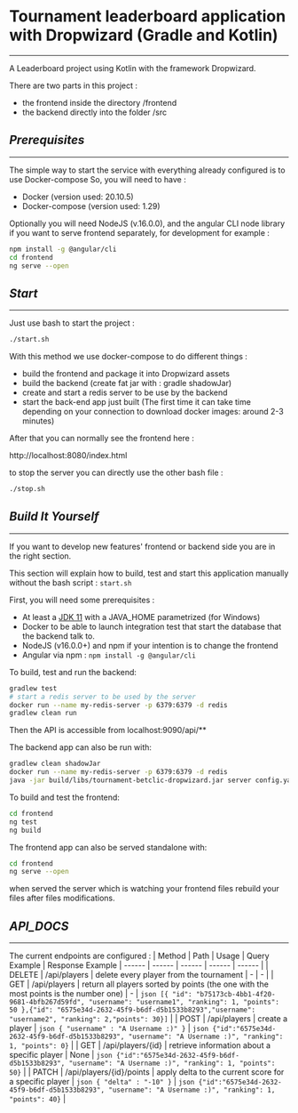 # Tournament leaderboard application with Dropwizard (Gradle and Kotlin)
------------
A Leaderboard project using Kotlin with the framework Dropwizard. 

There are two parts in this project :
 * the frontend inside the directory /frontend
 * the backend directly into the folder /src

## _Prerequisites_
------------
The simple way to start the service with everything already configured is to use Docker-compose
So, you will need to have : 
 * Docker (version used: 20.10.5)
 * Docker-compose (version used: 1.29)

Optionally you will need NodeJS (v.16.0.0), and the angular CLI node library if you want to serve frontend separately, 
for development for example : 

```sh
npm install -g @angular/cli
cd frontend
ng serve --open
```

## _Start_
------------
Just use bash to start the project : 
```sh
./start.sh
```

With this method we use docker-compose to do different things : 
- build the frontend and package it into Dropwizard assets
- build the backend (create fat jar with : gradle shadowJar)
- create and start a redis server to be use by the backend
- start the back-end app just built
(The first time it can take time depending on your connection to download docker images: around 2-3 minutes)

After that you can normally see the frontend here : 

http://localhost:8080/index.html

to stop the server you can directly use the other bash file : 
```sh
./stop.sh
```

## _Build It Yourself_
------------
If you want to develop new features' frontend or backend side you are in the right section.

This section will explain how to build, test and start this application manually without the bash script : `start.sh`

First, you will need some prerequisites :
 - At least a [JDK 11](https://www.oracle.com/ca-fr/java/technologies/javase-jdk11-downloads.html) with a JAVA_HOME parametrized (for Windows)
 - Docker to be able to launch integration test that start the database that the backend talk to.
 - NodeJS (v16.0.0+) and npm if your intention is to change the frontend
 - Angular via npm : `npm install -g @angular/cli`

To build, test and run the backend:

```sh
gradlew test
# start a redis server to be used by the server
docker run --name my-redis-server -p 6379:6379 -d redis
gradlew clean run
```
Then the API is accessible from localhost:9090/api/**

The backend app can also be run with:
```sh
gradlew clean shadowJar
docker run --name my-redis-server -p 6379:6379 -d redis
java -jar build/libs/tournament-betclic-dropwizard.jar server config.yaml
```

To build and test the frontend:
```sh
cd frontend
ng test
ng build
```

The frontend app can also be served standalone with:
```sh
cd frontend
ng serve --open
```
when served the server which is watching your frontend files rebuild your files after files modifications.


## _API_DOCS_
------------
The current endpoints are configured :
| Method | Path | Usage | Query Example | Response Example
| ------ | ------ | ------ | ------ |  ------ |
| DELETE | /api/players | delete every player from the tournament | - | - |
| GET | /api/players | return all players sorted by points (the one with the most points is the number one) | - | ```json [{ "id": "b75173cb-4bb1-4f20-9681-4bfb267d59fd", "username": "username1", "ranking": 1, "points": 50 },{"id": "6575e34d-2632-45f9-b6df-d5b1533b8293","username": "username2", "ranking": 2,"points": 30}]``` |
| POST | /api/players | create a player | ```json { "username" : "A Username :)" }``` | ```json {"id":"6575e34d-2632-45f9-b6df-d5b1533b8293", "username": "A Username :)", "ranking": 1, "points": 0}``` |
| GET | /api/players/{id} | retrieve information about a specific player | None | ```json {"id":"6575e34d-2632-45f9-b6df-d5b1533b8293", "username": "A Username :)", "ranking": 1, "points": 50}``` |
| PATCH | /api/players/{id}/points | apply delta to the current score for a specific player | ```json { "delta" : "-10" }``` | ```json {"id":"6575e34d-2632-45f9-b6df-d5b1533b8293", "username": "A Username :)", "ranking": 1, "points": 40}``` |




